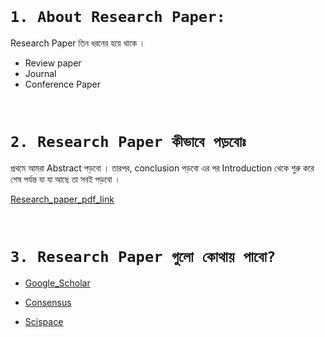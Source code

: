 
<br>


# `1. About Research Paper: `

Research Paper তিন ধরনের হয়ে থাকে । 

- Review paper 
- Journal 
- Conference Paper

<br>

# `2. Research Paper কীভাবে পড়বোঃ `

প্রথমে আমরা Abstract পড়বো । তারপর, conclusion পড়বো এর পর Introduction থেকে শুরু করে শেষ পর্যন্ত যা যা আছে তা সবই পড়বো । 

[Research_paper_pdf_link](https://arxiv.org/pdf/1706.03762)

<br>

# `3. Research Paper গুলো কোথায় পাবো?`

- [Google_Scholar](https://scholar.google.com/)

- [Consensus](https://consensus.app/search/)

- [Scispace](https://typeset.io/)

